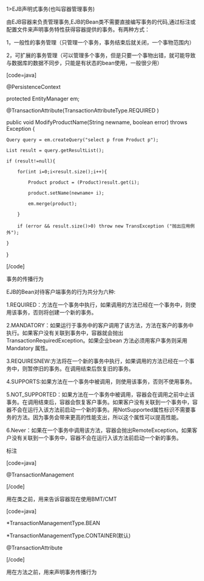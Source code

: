 1>EJB声明式事务(也叫容器管理事务)
由EJB容器来负责管理事务,EJB的Bean类不需要直接编写事务的代码,通过标注或配置文件来声明事务特性获得容器提供的事务。有两种方式：
1，一般性的事务管理（只管理一个事务，事务结束后就关闭，一个事物范围内）
2，可扩展的事务管理（可以管理多个事务，但是只要一个事物出错，就可能导致与数据库的数据不同步，只能是有状态的bean使用，一般很少用）
[code=java]
@PersistenceContext
protected EntityManager em;
@TransactionAttribute(TransactionAttributeType.REQUIRED )
public void ModifyProductName(String newname, boolean error) throws Exception {
	Query query = em.createQuery("select p from Product p");
	List result = query.getResultList();
	if (result!=null){
		for(int i=0;i<result.size();i++){
			Product product = (Product)result.get(i);
			product.setName(newname+ i);
			em.merge(product);
		}
		if (error && result.size()>0) throw new TransException ("抛出应用例外");
	}
} 
[/code]
事务的传播行为
EJB的Bean对待客户端事务的行为共分为六种:
1.REQUIRED：方法在一个事务中执行，如果调用的方法已经在一个事务中，则使用该事务，否则将创建一个新的事务。
2.MANDATORY：如果运行于事务中的客户调用了该方法，方法在客户的事务中执行。如果客户没有关联到事务中，容器就会抛出TransactionRequiredException。如果企业bean 方法必须用客户事务则采用Mandatory 属性。
3.REQUIRESNEW:方法将在一个新的事务中执行，如果调用的方法已经在一个事务中，则暂停旧的事务。在调用结束后恢复旧的事务。
4.SUPPORTS:如果方法在一个事务中被调用，则使用该事务，否则不使用事务。
5.NOT_SUPPORTED：如果方法在一个事务中被调用，容器会在调用之前中止该事务。在调用结束后，容器会恢复客户事务。如果客户没有关联到一个事务中，容器不会在运行入该方法前启动一个新的事务。用NotSupported属性标识不需要事务的方法。因为事务会带来更高的性能支出，所以这个属性可以提高性能。
6.Never：如果在一个事务中调用该方法，容器会抛出RemoteException。如果客户没有关联到一个事务中，容器不会在运行入该方法前启动一个新的事务。
标注
[code=java]
@TransactionManagement
[/code]
用在类之前，用来告诉容器现在使用BMT/CMT
[code=java]
*TransactionManagementType.BEAN
*TransactionManagementType.CONTAINER(默认)
@TransactionAttribute
[/code]
用在方法之前，用来声明事务传播行为